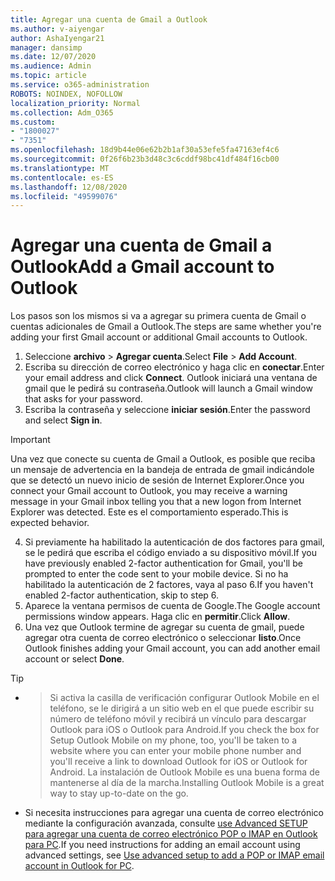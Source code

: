 ```yaml
---
title: Agregar una cuenta de Gmail a Outlook
ms.author: v-aiyengar
author: AshaIyengar21
manager: dansimp
ms.date: 12/07/2020
ms.audience: Admin
ms.topic: article
ms.service: o365-administration
ROBOTS: NOINDEX, NOFOLLOW
localization_priority: Normal
ms.collection: Adm_O365
ms.custom:
- "1800027"
- "7351"
ms.openlocfilehash: 18d9b44e06e62b2b1af30a53efe5fa47163ef4c6
ms.sourcegitcommit: 0f26f6b23b3d48c3c6cddf98bc41df484f16cb00
ms.translationtype: MT
ms.contentlocale: es-ES
ms.lasthandoff: 12/08/2020
ms.locfileid: "49599076"
---
```

# <a name="add-a-gmail-account-to-outlook"></a><span data-ttu-id="fffa8-102">Agregar una cuenta de Gmail a Outlook</span><span class="sxs-lookup"><span data-stu-id="fffa8-102">Add a Gmail account to Outlook</span></span>

<span data-ttu-id="fffa8-103">Los pasos son los mismos si va a agregar su primera cuenta de Gmail o cuentas adicionales de Gmail a Outlook.</span><span class="sxs-lookup"><span data-stu-id="fffa8-103">The steps are same whether you're adding your first Gmail account or additional Gmail accounts to Outlook.</span></span>

1. <span data-ttu-id="fffa8-104">Seleccione **archivo**  >  **Agregar cuenta**.</span><span class="sxs-lookup"><span data-stu-id="fffa8-104">Select **File** > **Add Account**.</span></span>
1. <span data-ttu-id="fffa8-105">Escriba su dirección de correo electrónico y haga clic en **conectar**.</span><span class="sxs-lookup"><span data-stu-id="fffa8-105">Enter your email address and click **Connect**.</span></span> <span data-ttu-id="fffa8-106">Outlook iniciará una ventana de gmail que le pedirá su contraseña.</span><span class="sxs-lookup"><span data-stu-id="fffa8-106">Outlook will launch a Gmail window that asks for your password.</span></span> 
1. <span data-ttu-id="fffa8-107">Escriba la contraseña y seleccione **iniciar sesión**.</span><span class="sxs-lookup"><span data-stu-id="fffa8-107">Enter the password and select **Sign in**.</span></span>
> [!IMPORTANT]
> <span data-ttu-id="fffa8-108">Una vez que conecte su cuenta de Gmail a Outlook, es posible que reciba un mensaje de advertencia en la bandeja de entrada de gmail indicándole que se detectó un nuevo inicio de sesión de Internet Explorer.</span><span class="sxs-lookup"><span data-stu-id="fffa8-108">Once you connect your Gmail account to Outlook, you may receive a warning message in your Gmail inbox telling you that a new logon from Internet Explorer was detected.</span></span> <span data-ttu-id="fffa8-109">Este es el comportamiento esperado.</span><span class="sxs-lookup"><span data-stu-id="fffa8-109">This is expected behavior.</span></span>
4. <span data-ttu-id="fffa8-110">Si previamente ha habilitado la autenticación de dos factores para gmail, se le pedirá que escriba el código enviado a su dispositivo móvil.</span><span class="sxs-lookup"><span data-stu-id="fffa8-110">If you have previously enabled 2-factor authentication for Gmail, you'll be prompted to enter the code sent to your mobile device.</span></span> <span data-ttu-id="fffa8-111">Si no ha habilitado la autenticación de 2 factores, vaya al paso 6.</span><span class="sxs-lookup"><span data-stu-id="fffa8-111">If you haven't enabled 2-factor authentication, skip to step 6.</span></span>
1. <span data-ttu-id="fffa8-112">Aparece la ventana permisos de cuenta de Google.</span><span class="sxs-lookup"><span data-stu-id="fffa8-112">The Google account permissions window appears.</span></span> <span data-ttu-id="fffa8-113">Haga clic en **permitir**.</span><span class="sxs-lookup"><span data-stu-id="fffa8-113">Click **Allow**.</span></span>
1. <span data-ttu-id="fffa8-114">Una vez que Outlook termine de agregar su cuenta de gmail, puede agregar otra cuenta de correo electrónico o seleccionar **listo**.</span><span class="sxs-lookup"><span data-stu-id="fffa8-114">Once Outlook finishes adding your Gmail account, you can add another email account or select **Done**.</span></span>
> [!TIP]
- > <span data-ttu-id="fffa8-115">Si activa la casilla de verificación configurar Outlook Mobile en el teléfono, se le dirigirá a un sitio web en el que puede escribir su número de teléfono móvil y recibirá un vínculo para descargar Outlook para iOS o Outlook para Android.</span><span class="sxs-lookup"><span data-stu-id="fffa8-115">If you check the box for Setup Outlook Mobile on my phone, too, you'll be taken to a website where you can enter your mobile phone number and you'll receive a link to download Outlook for iOS or Outlook for Android.</span></span> <span data-ttu-id="fffa8-116">La instalación de Outlook Mobile es una buena forma de mantenerse al día de la marcha.</span><span class="sxs-lookup"><span data-stu-id="fffa8-116">Installing Outlook Mobile is a great way to stay up-to-date on the go.</span></span>
- <span data-ttu-id="fffa8-117">Si necesita instrucciones para agregar una cuenta de correo electrónico mediante la configuración avanzada, consulte [use Advanced SETUP para agregar una cuenta de correo electrónico POP o IMAP en Outlook para PC](https://support.microsoft.com/office/change-or-update-email-account-settings-in-outlook-for-windows-560a9065-3c3a-4ec5-a24f-cdb9a8d622a2#bkmk_advanced).</span><span class="sxs-lookup"><span data-stu-id="fffa8-117">If you need instructions for adding an email account using advanced settings, see [Use advanced setup to add a POP or IMAP email account in Outlook for PC](https://support.microsoft.com/office/change-or-update-email-account-settings-in-outlook-for-windows-560a9065-3c3a-4ec5-a24f-cdb9a8d622a2#bkmk_advanced).</span></span>
